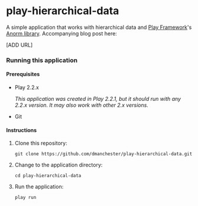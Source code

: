 play-hierarchical-data
======================

A simple application that works with hierarchical data and [Play Framework](http://www.playframework.com/)'s [Anorm library](http://www.playframework.com/documentation/2.2.x/ScalaAnorm). Accompanying blog post here:

[ADD URL]

### Running this application

#### Prerequisites

* Play 2.2.x

  *This application was created in Play 2.2.1, but it should run with any 2.2.x version. It may also work with other 2.x versions.*

* Git

#### Instructions

1. Clone this repository:

    ```
    git clone https://github.com/dmanchester/play-hierarchical-data.git
    ```

2. Change to the application directory:

    ```
    cd play-hierarchical-data
    ```

3. Run the application:

    ```
    play run
    ```
    

